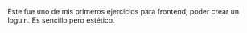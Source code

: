 Este fue uno de mis primeros ejercicios para frontend, poder crear un loguin. Es sencillo pero estético. 
